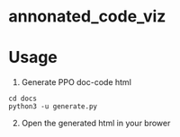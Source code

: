 # annonated_code_viz

# Usage
1. Generate PPO doc-code html
```shell
cd docs
python3 -u generate.py
```
2. Open the generated html in your brower
